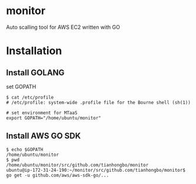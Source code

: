 # monitor
Auto scalling tool for AWS EC2 written with GO

# Installation
## Install GOLANG

set GOPATH

```
$ cat /etc/profile
# /etc/profile: system-wide .profile file for the Bourne shell (sh(1))

# set environment for MTaaS
export GOPATH="/home/ubuntu/monitor"
```
## Install AWS GO SDK

```
$ echo $GOPATH
/home/ubuntu/monitor
$ pwd
/home/ubuntu/monitor/src/github.com/tianhongbo/monitor
ubuntu@ip-172-31-24-190:~/monitor/src/github.com/tianhongbo/monitor$ go get -u github.com/aws/aws-sdk-go/...
```

